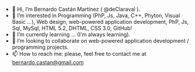 - 👋 Hi, I’m Bernardo Castán Martínez ( @deClaraval ).
- 👀 I’m interested in Programming (PhP, Js, Java, C++, Phyton, Visual Basic ...), Web design, web-powered application development, PhP, Js, Sql, MySql, HTML 5.2, DHTML, CSS 3.0, GitHub!
- 🌱 I’m currently learning ... (I'm always learning).
- 💞️ I’m looking to collaborate on web-powered application development / programming projects.
- 📫 How to reach me: please, feel free to contact me at bernardo.castan@gmail.com

<!---
deClaraval/deClaraval is a ✨ special ✨ repository because its `README.md` (this file) appears on your GitHub profile.
You can click the Preview link to take a look at your changes.
--->
